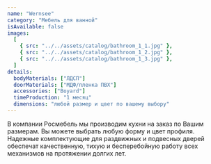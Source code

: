 ```yaml
---
name: "Wernsee"
category: "Мебель для ванной"
isAvailable: false
images:
  [
    { src: "../../assets/catalog/bathroom_1_1.jpg" },
    { src: "../../assets/catalog/bathroom_1_2.jpg" },
    { src: "../../assets/catalog/bathroom_1_3.jpg" },
  ]
details:
  bodyMaterials: ["ЛДСП"]
  doorMaterials: ["МДФ/пленка ПВХ"]
  accessories: ["Boyard"]
  timeProduction: "1 месяц"
  dimensions: "любой размер и цвет по вашему выбору"
---
```


В компании Росмебель мы производим кухни на заказ по Вашим размерам. Вы можете выбрать любую форму и цвет профиля.
Надежные комплектующие для раздвижных и подвесных дверей обеспечат качественную, тихую и бесперебойную работу всех механизмов на протяжении долгих лет.
